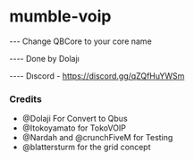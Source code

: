 # mumble-voip


--- Change QBCore to your core name

---- Done by Dolajı

---- Dıscord - https://discord.gg/qZQfHuYWSm



### Credits
- @Dolaji For Convert to Qbus
- @Itokoyamato for TokoVOIP 
- @Nardah and @crunchFiveM for Testing
- @blattersturm for the grid concept
